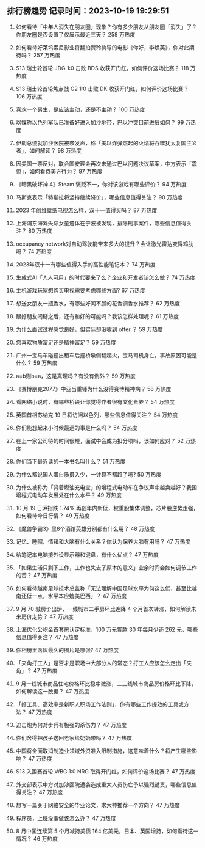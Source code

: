 
## 排行榜趋势 记录时间：2023-10-19 19:29:51
  
  1. 如何看待「中年人消失在朋友圈」现象？你有多少朋友从朋友圈「消失」了？你朋友圈是否设置了仅展示最近三天？ 258 万热度
    
  2. 如何看待好莱坞索尼影业将翻拍贾玲执导的电影《你好，李焕英》，你对此期待吗？ 257 万热度
    
  3. S13 瑞士轮首轮 JDG 1:0 击败 BDS 收获开门红，如何评价这场比赛？ 118 万热度
    
  4. S13 瑞士轮首轮焦点战 G2 1:0 击败 DK 收获开门红，如何评价这场比赛？ 106 万热度
    
  5. 喜欢一个男生，是应该主动，还是不主动？ 100 万热度
    
  6. 以媒称以色列军队已准备好进入加沙地带，巴以冲突目前进展如何？ 99 万热度
    
  7. 伊朗总统就加沙医院被袭发声，称「美以炸弹燃起的火焰将吞噬犹太复国主义者」，如何解读？ 98 万热度
    
  8. 因美国一票反对，联合国安理会再次未通过巴以问题决议草案，中方表示「震惊」，如何看待美方行为？ 97 万热度
    
  9. 《暗黑破坏神 4》Steam 褒贬不一，你对该游戏有哪些评价？ 94 万热度
    
  10. 马斯克表示「特斯拉将坚持继续降价」，哪些信息值得关注？ 90 万热度
    
  11. 2023 年创维壁纸电视怎么样，双十一值得买吗？ 87 万热度
    
  12. 上海浦东海滩失踪女童遗体在宁波被发现，排除刑事案件，哪些信息值得关注？ 80 万热度
    
  13. occupancy network对自动驾驶能带来多大的提升？会让激光雷达变得鸡肋吗？ 74 万热度
    
  14. 2023年双十一有哪些值得入手的高性能笔记本？ 74 万热度
    
  15. 生成式AI「人人可用」的时代要来了么？企业和开发者该怎么做？ 74 万热度
    
  16. 主机游戏玩家想购买电视需要考虑哪些方面? 67 万热度
    
  17. 想送女朋友一瓶香水，有哪些好闻不腻的花香调香水推荐？ 62 万热度
    
  18. 跟好朋友闹掰之后，还有和好的可能吗？我该怎样处理呢？ 61 万热度
    
  19. 为什么面试过程感觉良好，但实际却没收到 offer ？ 59 万热度
    
  20. 您喜欢物质富足还是精神富足？ 59 万热度
    
  21. 广州一宝马车碰撞出租车后撞桥墩侧翻起火，宝马司机身亡，事故原因可能是什么？ 59 万热度
    
  22. a=b则b=a，这是真理吗？有没有例外？ 59 万热度
    
  23. 《赛博朋克2077》中亚当重锤为什么没得赛博精神病？ 58 万热度
    
  24. 看网络小说时，有哪些桥段让你觉得作者很有文化素养？ 54 万热度
    
  25. 英国首相苏纳克 19 日将访问以色列，哪些信息值得关注？ 54 万热度
    
  26. 你们能想起来小时候最远的事是什么吗？ 54 万热度
    
  27. 在上一家公司待的时间很短，面试中会成为扣分项吗，该如何应对？ 52 万热度
    
  28. 你们当下最近读的一本书名叫什么？ 51 万热度
    
  29. 为什么都说国人蛋白质摄入少，一计算不都超了吗? 50 万热度
    
  30. 为什么被称为「背着燃油充电宝」的增程式电动车在争议声中越卖越好？我国增程式电动车发展处在什么水平？ 49 万热度
    
  31. 10 月 19 日沪指跌 1.74% 再创年内新低，权重股集体调整，芯片股逆势走强，如何看待今日行情？ 49 万热度
    
  32. 《魔兽争霸3》里8个酒馆英雄分别都有什么用？ 48 万热度
    
  33. 记忆、睡眠、情绪和大脑有什么关系？你认为保养大脑有用吗？ 47 万热度
    
  34. 给笔记本电脑接外设显示器和键盘，有什么优点？ 47 万热度
    
  35. 「如果生活只剩下工作，工作也失去了原本的意义」业余时间会如何调节工作的苦？ 47 万热度
    
  36. 如何看待越南足球技术总监称「无法理解中国足球水平为何这么低，甚至比越南还低一点，水平本应媲美巴西」？ 47 万热度
    
  37. 9 月 70 城房价出炉，一线城市二手房环比连降 4 个月首次转涨，如何解读未来房价走势？ 47 万热度
    
  38. 上海优化公积金首套房认定标准，100 万元贷款 30 年每月少还 262 元，哪些信息值得关注？ 47 万热度
    
  39. 你相册里落灰最久的图片是哪张? 47 万热度
    
  40. 「夹角打工人」是否才是职场中大部分人的常态？打工人应该怎么走出「夹角」？ 47 万热度
    
  41. 9 月一线城市商品住宅价格环比稳中微涨，二三线城市商品房价格环比下降，如何解读这一数据？ 47 万热度
    
  42. 「好工具、高效率是新职人职场工作法则」，你有哪些工作提效的工具或方法？ 47 万热度
    
  43. 迫击炮为何对步兵有极强的杀伤力？ 47 万热度
    
  44. 你们舍得把孩子送回老家给奶奶带吗？ 47 万热度
    
  45. 中国将全面取消制造业领域外资准入限制措施，这意味着什么？将产生哪些影响？ 47 万热度
    
  46. S13 入围赛首轮 WBG 1:0 NRG 取得开门红，如何评价这场比赛？ 47 万热度
    
  47. 外交部表示中方对加沙医院遭袭造成重大人员伤亡予以强烈谴责，哪些信息值得关注？ 47 万热度
    
  48. 想写一篇关于网络安全的毕业论文，求大神推荐一个方向？ 47 万热度
    
  49. 程序员，上班没事做该怎么办？ 47 万热度
    
  50. 8 月中国连续第 5 个月减持美债 164 亿美元，日本、英国增持，如何看待这一情况？ 46 万热度
    